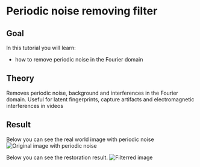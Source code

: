 Periodic noise removing filter
==========================

Goal
----

In this tutorial you will learn:

-   how to remove periodic noise in the Fourier domain

Theory
------

Removes periodic noise, background and interferences in the Fourier domain. Useful for latent fingerprints, capture artifacts and electromagnetic interferences in videos


Result
------
Below you can see the real world image with periodic noise
![Original image with periodic noise](images/input.jpg)


Below you can see the restoration result.
![Filterred image](images/output.jpg)

